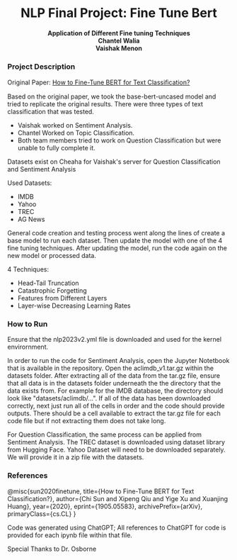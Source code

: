 <h1 style="text-align: center;">NLP Final Project: Fine Tune Bert</h1>
<h4 style="text-align: center;">Application of Different Fine tuning Techniques<br>Chantel Walia<br>Vaishak Menon</h4>
<h4 style="text-align: center;"></h4>

### Project Description

Original Paper: <a href="https://arxiv.org/abs/1905.05583">How to Fine-Tune BERT for Text Classiﬁcation?</a>

Based on the original paper, we took the base-bert-uncased model and tried to replicate the original results. There were three types of text classification that was tested. 

- Vaishak worked on Sentiment Analysis. 
- Chantel Worked on Topic Classification.
- Both team members tried to work on Question Classification but were unable to fully complete it.

Datasets exist on Cheaha for Vaishak's server for Question Classification and Sentiment Analysis

Used Datasets:

- IMDB
- Yahoo
- TREC
- AG News

General code creation and testing process went along the lines of create a base model to run each dataset. Then update the model with one of the 4 fine tuning techniques. After updating the model, run the code again on the new model or processed data.

4 Techniques:
- Head-Tail Truncation
- Catastrophic Forgetting
- Features from Different Layers
- Layer-wise Decreasing Learning Rates

### How to Run

Ensure that the nlp2023v2.yml file is downloaded and used for the kernel envirornment.

In order to run the code for Sentiment Analysis, open the Jupyter Notetbook that is available in the repository. Open the aclimdb_v1.tar.gz within the datasets folder. After extracting all of the data from the tar.gz file, ensure that all data is in the datasets folder underneath the the directory that the data exists from. For example for the IMDB database, the directory should look like "datasets/aclimdb/...". If all of the data has been downloaded correctly, next just run all of the cells in order and the code should provide outputs. There should be a cell available to extract the tar.gz file for each code file but if not extracting them does not take long.

For Question Classification, the same process can be applied from Sentiment Analysis. The TREC dataset is downloaded using dataset library from Hugging Face. Yahoo Dataset will need to be downloaded separately. We will provide it in a zip file with the datasets.

### References

@misc{sun2020finetune,
      title={How to Fine-Tune BERT for Text Classification?}, 
      author={Chi Sun and Xipeng Qiu and Yige Xu and Xuanjing Huang},
      year={2020},
      eprint={1905.05583},
      archivePrefix={arXiv},
      primaryClass={cs.CL}
}

Code was generated using ChatGPT; All references to ChatGPT for code is provided for each ipynb file within that file.

Special Thanks to Dr. Osborne
